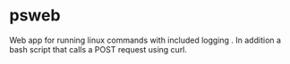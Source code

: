 # psweb
Web app for running linux commands with included logging . In addition a bash script that calls a POST request using curl. 
